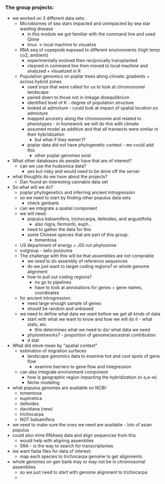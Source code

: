 ### The group projects:

* we worked on 3 different data sets:
  * Microbiomes of sea stars impacted and unimpacted by sea star wasting disease
    * in this module we got familiar with the command line and used Qiime
    * linux -> local machine to visualize
  * RNA seq of copepods exposed to different environments (high temp co2, ambient)
    * experimentally evolved then reciprocally transplanted 
    * cleaned in command line then moved to local machine and analyzed + visualized in R
  * Population genomics on poplar trees along climatic gradients + across hybrid zones
    * used snps that were called for us to look at chromosomal landscape
    * paired down to those not in linkage disequilibrium 
    * identified level of K - degree of population structure
    * looked at admixture - could look at impact of spatial location on admixture
    * mapped ancestry along the chromosome and related to phenotypes - in homework we will do this with climate
    * assumed model as additive and that all transects were similar in their hybridization
      * but what if they weren't?
    * poplar data did not have phylogenetic context - we could add this 
      * other poplar genomes exist
* What other databases do people have that are of interest?
  * can we use the hudsonica data? 
    * yes but risky and would need to be done off the server
* what thoughts do we have about the projects?
  * Dan found an interesting cannabis data set
* So what will we do?
  * poplar phylogenetics and inferring ancient introgression
  * so we need to start by finding other populus data sets
    * check genbank
  * can we integrate a spatial component
  * we will need:
    * populus balsamifera, trichocarpa, deltoides, and angustifolia
      * also nigra, fermontii, euph..
    * need to gather the data for this
    * some Chinese species that are part of this group:
      * tomentosa
  * US department of energy + JGI run phytozome
  * outgroup - salix purpurea 
  * The challenge with this will be that assemblies are not comprable
    * we need to do assembly of reference sequences
    * do we just want to target coding regions? or whole genome alignment
    * how to pull out coding regions?
      * no go to pipelines
      * have to look at annotations for genes + gene names, coordinates
  * for ancient introgression: 
    * need large enough sample of genes
    * should be random and unbiased 
  * we need to define what data we want before we get all kinds of data
    * start with what we want to know and how we will do it - what stats, etc. 
      * this determines what we need to do/ what data we need
    * phylonetworks? - proportion of genome/ancestral contribution
    * d stat
* What did steve mean by "spatial context"
  * estimation of migration surfaces
    * landscape genomics data to examine hot and cool spots of gene flow
      * examine barriers to gene flow and integression
  * can also integrate environment component
    * how is geographic region impacting the hybridization (n-s,e-w)
    * Niche modeling
* what populus genomes are available on NCBI:
  * tomentosa
  * euphretica
  * deltoides
  * davidiana (new)
  * trichocarpa
  * NOT balsamifera
* we need to make sure the ones we need are available - lots of asian populus 
* could also mine RNAseq data and align sequences from this
  * would help with aligning assemblies
  * SRA - is the way to search for transcriptomes
* we want fasta files for data of interest:
  * map each species to trichocarpa genome to get alignments
* whole genomes on gen bank may or may not be in chromosomal assemblies
  * so we just need to start with genome alignment to trichocarpa
  * 